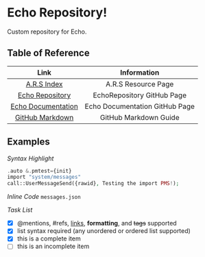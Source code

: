 # Echo Repository!

Custom repository for Echo.

## Table of Reference
| Link  | Information  |
| :--:  | :--:  |
| [A.R.S Index](https://ars.xtclabs.net/index.html)  | A.R.S Resource Page  |
| [Echo Repository](https://github.com/proxikal/EchoRepository)  | EchoRepository GitHub Page  |
| [Echo Documentation](https://github.com/proxikal/Echo)  | Echo Documentation GitHub Page  |
| [GitHub Markdown](https://guides.github.com/features/mastering-markdown/#syntax)  | GitHub Markdown Guide |




## Examples

*Syntax Highlight*
```php
.auto &.pmtest={init}
import "system/messages"
call::UserMessageSend({rawid}, Testing the import PMS!);
```

*Inline Code* 
`messages.json`

*Task List*
- [x] @mentions, #refs, [links](), **formatting**, and <del>tags</del> supported
- [x] list syntax required (any unordered or ordered list supported)
- [x] this is a complete item
- [ ] this is an incomplete item
